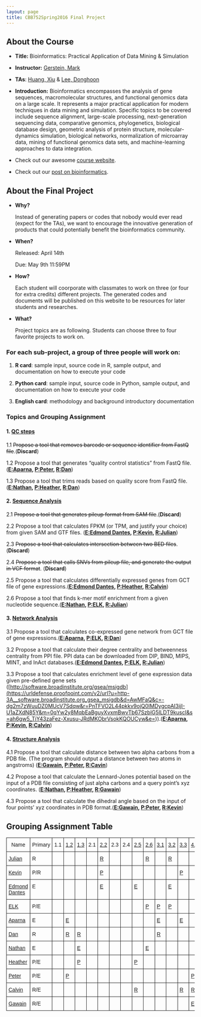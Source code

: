 ```yaml
---
layout: page
title: CBB752Spring2016 Final Project
---
```


About the Course
----------------

-   **Title:** Bioinformatics: Practical Application of Data Mining & Simulation

-   **Instructor:** [Gerstein, Mark](<http://www.gersteinlab.org>)

-   **TAs**: [Huang, Xiu](http://xiu-huang.com) & [Lee, Donghoon](http://hoondy.com)

-   **Introduction:** Bioinformatics encompasses the analysis of gene sequences,
    macromolecular structures, and functional genomics data on a large scale. It
    represents a major practical application for modern techniques in data
    mining and simulation. Specific topics to be covered include sequence
    alignment, large-scale processing, next-generation sequencing data,
    comparative genomics, phylogenetics, biological database design, geometric
    analysis of protein structure, molecular-dynamics simulation, biological
    networks, normalization of microarray data, mining of functional genomics
    data sets, and machine-learning approaches to data integration.

-   Check out our awesome [course website](<http://cbb752b16.gersteinlab.org>).

-   Check out our [post on bioinformatics](<{% post_url 2016-4-10-Categories-of-knowledge-for-bioinformatics-education %}>).

About the Final Project
-----------------------

- **Why?**

   Instead of generating papers or codes that nobody would ever read (expect for the TAs), we want to encourage the innovative generation of products that could potentially benefit the bioinformatics community.

- **When?**

    Released: April 14th
    
    Due: May 9th 11:59PM

- **How?**

    Each student will coorporate with classmates to work on three (or four for extra credits) different projects. The generated codes and documents will be published on this website to be resources for later students and researches.

- **What?**

    Project topics are as following. Students can choose three to four favorite projects to work on.

### For each sub-project, a group of three people will work on:

1.  **R card**: sample input, source code in R, sample output, and documentation on
    how to execute your code

2.  **Python card**: sample input, source code in Python, sample output, and
    documentation on how to execute your code

3.  **English card**: methodology and background introductory documentation

### Topics and Grouping Assignment

#### 1. [QC steps]({{site.url}}/QCStep)

1.1 ~~Propose a tool that removes barcode or sequence identifier from FastQ file~~.(**Discard**)

1.2 Propose a tool that generates “quality control statistics” from FastQ file. (**[E:Aparna]({{site.url}}/QCStep#quality-statistics), [P:Peter](https://github.com/peter-mm-williams/CBB752_Final_Project_1.2.git), [R:Dan](https://github.com/dspak/CBB752_Final_Project_1.2)**)

1.3 Propose a tool that trims reads based on quality score from FastQ file. (**[E:Nathan]({{site.url}}/QCStep#sequence-read-trimming), [P:Heather](https://github.com/wellshl/CBB752_Final_Project_1.3), [R:Dan](https://github.com/dspak/CBB752_Final_Project_1.3)**)

#### 2. [Sequence Analysis]({{site.url}}/Sequence)

2.1 ~~Propose a tool that generates pileup format from SAM file~~.(**Discard**)

2.2 Propose a tool that calculates FPKM (or TPM, and justify your choice) from
given SAM and GTF files. (**[E:Edmond Dantes]({{site.url}}/Sequence#quantifying-rnaseq), [P:Kevin](https://github.com/kevkid/cbb752_2.2_py), [R:Julian](https://github.com/jqz752/cbb752_2.2_R)**)

2.3 ~~Propose a tool that calculates intersection between two BED files~~. (**Discard**)

2.4 ~~Propose a tool that calls SNVs from pileup file, and generate the output in
VCF format~~. (**Discard**)

2.5 Propose a tool that calculates differentially expressed genes from GCT file
of gene expressions.(**[E:Edmond Dantes]({{site.url}}/Sequence#differential-gene-expression), [P:Heather](https://github.com/wellshl/mbb752_2.5_R), [R:Calvin](https://github.com/calvinrhodes/mbb752_2.5_R)**)

2.6 Propose a tool that finds k-mer motif enrichment from a given nucleotide
sequence.(**[E:Nathan]({{site.url}}/Sequence#k-mer-enrichment), [P:ELK](https://github.com/EdKong/2.6_kmer_enrichment), [R:Julian](https://github.com/jqz752/cbb752_2.6_R)**)

#### 3. [Network Analysis]({{site.url}}/Network)

3.1 Propose a tool that calculates co-expressed gene network from GCT file of
gene expressions.(**[E:Aparna]({{site.url}}/Network#coexpression-network), [P:ELK](https://github.com/EdKong/CBB752_Final_Project_3.1), [R:Dan](https://github.com/dspak/CBB752_Final_Project_3.1)**)

3.2 Propose a tool that calculate their degree centrality and betweenness
centrality from PPI file. PPI data can be downloaded from DIP, BIND, MIPS, MINT,
and InAct databases.(**[E:Edmond Dantes]({{site.url}}/Network#network-centrality), [P:ELK](https://github.com/EdKong/CBB752_3.2_centrality), [R:Julian](https://github.com/jqz752/cbb752_3.2_R)**)

3.3 Propose a tool that calculates enrichment level of gene expression data
given pre-defined gene sets
([http://software.broadinstitute.org/gsea/msigdb](<https://urldefense.proofpoint.com/v2/url?u=http-3A__software.broadinstitute.org_gsea_msigdb&d=AwMFaQ&c=-dg2m7zWuuDZ0MUcV7Sdqw&r=PnTFVO2L44pkkv9ojQ0IMDygcpAI3ijI-U1aZXdN85Y&m=0qYw2y8MqbEaBguyXvxmBwvTb67SzblG5ILDT9kuscI&s=ah6gw5_TiY43zaFez-Xxusu-JRdMKObrVsokKQOUCyw&e=>)).(**[E:Aparna]({{site.url}}/Network#gene-set-enrichment-analysis), [P:Kevin](https://github.com/kevkid/cbb752_3.3_py), [R:Calvin](https://github.com/calvinrhodes/mbb752_3.3_R)**)

#### 4. [Structure Analysis]({{site.url}}/Structure)

4.1 Propose a tool that calculate distance between two alpha carbons from a PDB
file. (The program should output a distance between two atoms in angstroms) (**[E:Gawain]({{site.url}}/Structure#calculating-distance-between-alpha-carbons-in-a-pdb-file), [P:Peter](https://github.com/peter-mm-williams/Python_Distance_Calculation.git), [R:Cavin](https://github.com/calvinrhodes/mbb752_4.1_R)**)

4.2 Propose a tool that calculate the Lennard-Jones potential based on the input
of a PDB file consisting of just alpha carbons and a query point’s xyz
coordinates. (**[E:Nathan]({{site.url}}/Structure#calculating-the-lennard-jones-potential-from-a-query-point-and-a-pdb-file), [P:Heather](https://github.com/wellshl/Final-Project-4.2), [R:Gawain](https://github.com/graceliu2016/Final-Project-4.2)**)

4.3 Propose a tool that calculate the dihedral angle based on the input of four
points’ xyz coordinates in PDB format.(**[E:Gawain]({{site.url}}/Structure#calculating-dihedral-angles-from-pdb-file), [P:Peter](https://github.com/peter-mm-williams/Dihedral_Angle_Calc.git), [R:Kevin](https://github.com/kevkid/CBB_Bioinformatics_FinalProject_4.3.git)**)

## Grouping Assignment Table

<style type="text/css">
.tg  {border-collapse:collapse;border-spacing:0;}
.tg td{font-family:Arial, sans-serif;font-size:14px;padding:10px 5px;border-style:solid;border-width:1px;overflow:hidden;word-break:normal;}
.tg th{font-family:Arial, sans-serif;font-size:14px;font-weight:normal;padding:10px 5px;border-style:solid;border-width:1px;overflow:hidden;word-break:normal;}
.tg .tg-yw4l{vertical-align:top}
</style>
<table class="tg">
  <tr>
    <th class="tg-yw4l">Name</th>
    <th class="tg-yw4l">Primary</th>
    <th class="tg-yw4l">1.1</th>
    <th class="tg-yw4l"><a href="http://cbb752spring2016.github.io/QCStep#quality-statistics">1.2</a></th>
    <th class="tg-yw4l"><a href="http://cbb752spring2016.github.io/QCStep#sequence-read-trimming">1.3</a></th>
    <th class="tg-yw4l">2.1</th>
    <th class="tg-yw4l"><a href="http://cbb752spring2016.github.io/Sequence#quantifying-rnaseq">2.2</a></th>
    <th class="tg-yw4l">2.3</th>
    <th class="tg-yw4l">2.4</th>
    <th class="tg-yw4l"><a href="http://cbb752spring2016.github.io/Sequence#differential-gene-expression">2.5</a></th>
    <th class="tg-yw4l"><a href="http://cbb752spring2016.github.io/Sequence#k-mer-enrichment">2.6</a></th>
    <th class="tg-yw4l"><a href="http://cbb752spring2016.github.io/Network#coexpression-network">3.1</a></th>
    <th class="tg-yw4l"><a href="http://cbb752spring2016.github.io/Network#network-centrality">3.2</a></th>
    <th class="tg-yw4l"><a href="http://cbb752spring2016.github.io/Network#gene-set-enrichment-analysis">3.3</a></th>
    <th class="tg-yw4l"><a href="http://cbb752spring2016.github.io/Structure#calculating-distance-between-alpha-carbons-in-a-pdb-file">4.1</a></th>
    <th class="tg-yw4l"><a href="http://cbb752spring2016.github.io/Structure#calculating-the-lennard-jones-potential-from-a-query-point-and-a-pdb-file">4.2</a></th>
    <th class="tg-yw4l"><a href="http://cbb752spring2016.github.io/Structure#calculating-dihedral-angles-from-pdb-file">4.3</a></th>
  </tr>
  <tr>
    <td class="tg-yw4l"><a href="https://github.com/jqz752">Julian</a></td>
    <td class="tg-yw4l">R</td>
    <td class="tg-yw4l"></td>
    <td class="tg-yw4l"></td>
    <td class="tg-yw4l"></td>
    <td class="tg-yw4l"></td>
    <td class="tg-yw4l"><a href="https://github.com/jqz752/cbb752_2.2_R">R</a></td>
    <td class="tg-yw4l"></td>
    <td class="tg-yw4l"></td>
    <td class="tg-yw4l"></td>
    <td class="tg-yw4l"><a href="https://github.com/jqz752/cbb752_2.6_R">R</a></td>
    <td class="tg-yw4l"></td>
    <td class="tg-yw4l"><a href="https://github.com/jqz752/cbb752_3.2_R">R</a></td>
    <td class="tg-yw4l"></td>
    <td class="tg-yw4l"></td>
    <td class="tg-yw4l"></td>
    <td class="tg-yw4l"></td>
  </tr>
  <tr>
    <td class="tg-yw4l"><a href="https://github.com/kevkid">Kevin</a></td>
    <td class="tg-yw4l">P/R</td>
    <td class="tg-yw4l"></td>
    <td class="tg-yw4l"></td>
    <td class="tg-yw4l"></td>
    <td class="tg-yw4l"></td>
    <td class="tg-yw4l"><a href="https://github.com/kevkid/cbb752_2.2_py">P</a></td>
    <td class="tg-yw4l"></td>
    <td class="tg-yw4l"></td>
    <td class="tg-yw4l"></td>
    <td class="tg-yw4l"></td>
    <td class="tg-yw4l"></td>
    <td class="tg-yw4l"></td>
    <td class="tg-yw4l"><a href="https://github.com/kevkid/cbb752_3.3_py">P</a></td>
    <td class="tg-yw4l"></td>
    <td class="tg-yw4l"></td>
    <td class="tg-yw4l"><a href="https://github.com/kevkid/CBB_Bioinformatics_FinalProject_4.3.git">R</a></td>
  </tr>
  <tr>
    <td class="tg-yw4l"><a href="https://github.com/MichaelMengual">Edmond Dantes</a></td>
    <td class="tg-yw4l">E</td>
    <td class="tg-yw4l"></td>
    <td class="tg-yw4l"></td>
    <td class="tg-yw4l"></td>
    <td class="tg-yw4l"></td>
    <td class="tg-yw4l"><a href="http://cbb752spring2016.github.io/Sequence#quantifying-rnaseq">E</a></td>
    <td class="tg-yw4l"></td>
    <td class="tg-yw4l"></td>
    <td class="tg-yw4l"><a href="http://cbb752spring2016.github.io/Sequence#differential-gene-expression">E</a></td>
    <td class="tg-yw4l"></td>
    <td class="tg-yw4l"></td>
    <td class="tg-yw4l"><a href="http://cbb752spring2016.github.io/Network#network-centrality">E</a></td>
    <td class="tg-yw4l"></td>
    <td class="tg-yw4l"></td>
    <td class="tg-yw4l"></td>
    <td class="tg-yw4l"></td>
  </tr>
  <tr>
    <td class="tg-yw4l"><a href="https://github.com/EdKong">ELK</a></td>
    <td class="tg-yw4l">P/E</td>
    <td class="tg-yw4l"></td>
    <td class="tg-yw4l"></td>
    <td class="tg-yw4l"></td>
    <td class="tg-yw4l"></td>
    <td class="tg-yw4l"></td>
    <td class="tg-yw4l"></td>
    <td class="tg-yw4l"></td>
    <td class="tg-yw4l"></td>
    <td class="tg-yw4l"><a href="https://github.com/EdKong/2.6_kmer_enrichment">P</a></td>
    <td class="tg-yw4l"><a href="https://github.com/EdKong/CBB752_Final_Project_3.1">P</a></td>
    <td class="tg-yw4l"><a href="https://github.com/EdKong/CBB752_3.2_centrality">P</a></td>
    <td class="tg-yw4l"></td>
    <td class="tg-yw4l"></td>
    <td class="tg-yw4l"></td>
    <td class="tg-yw4l"></td>
  </tr>
  <tr>
    <td class="tg-yw4l"><a href="https://github.com/apnathan">Aparna</a></td>
    <td class="tg-yw4l">E</td>
    <td class="tg-yw4l"></td>
    <td class="tg-yw4l"><a href="http://cbb752spring2016.github.io/QCStep#quality-statistics">E</a></td>
    <td class="tg-yw4l"></td>
    <td class="tg-yw4l"></td>
    <td class="tg-yw4l"></td>
    <td class="tg-yw4l"></td>
    <td class="tg-yw4l"></td>
    <td class="tg-yw4l"></td>
    <td class="tg-yw4l"></td>
    <td class="tg-yw4l"><a href="http://cbb752spring2016.github.io/Network#coexpression-network">E</a></td>
    <td class="tg-yw4l"></td>
    <td class="tg-yw4l"><a href="http://cbb752spring2016.github.io/Network#gene-set-enrichment-analysis">E</a></td>
    <td class="tg-yw4l"></td>
    <td class="tg-yw4l"></td>
    <td class="tg-yw4l"></td>
  </tr>
  <tr>
    <td class="tg-yw4l"><a href="https://github.com/dspak">Dan</a></td>
    <td class="tg-yw4l">R</td>
    <td class="tg-yw4l"></td>
    <td class="tg-yw4l"><a href="https://github.com/dspak/CBB752_Final_Project_1.2">R</a></td>
    <td class="tg-yw4l"><a href="https://github.com/dspak/CBB752_Final_Project_1.3">R</a></td>
    <td class="tg-yw4l"></td>
    <td class="tg-yw4l"></td>
    <td class="tg-yw4l"></td>
    <td class="tg-yw4l"></td>
    <td class="tg-yw4l"></td>
    <td class="tg-yw4l"></td>
    <td class="tg-yw4l"><a href="https://github.com/dspak/CBB752_Final_Project_3.1">R</a></td>
    <td class="tg-yw4l"></td>
    <td class="tg-yw4l"></td>
    <td class="tg-yw4l"></td>
    <td class="tg-yw4l"></td>
    <td class="tg-yw4l"></td>
  </tr>
  <tr>
    <td class="tg-yw4l"><a href="https://github.com/NathanNN">Nathan</a></td>
    <td class="tg-yw4l">E</td>
    <td class="tg-yw4l"></td>
    <td class="tg-yw4l"></td>
    <td class="tg-yw4l"><a href="http://cbb752spring2016.github.io/QCStep#sequence-read-trimming">E</a></td>
    <td class="tg-yw4l"></td>
    <td class="tg-yw4l"></td>
    <td class="tg-yw4l"></td>
    <td class="tg-yw4l"></td>
    <td class="tg-yw4l"></td>
    <td class="tg-yw4l"><a href="http://cbb752spring2016.github.io/Sequence#k-mer-enrichment">E</a></td>
    <td class="tg-yw4l"></td>
    <td class="tg-yw4l"></td>
    <td class="tg-yw4l"></td>
    <td class="tg-yw4l"></td>
    <td class="tg-yw4l"><a href="http://cbb752spring2016.github.io/Structure#calculating-the-lennard-jones-potential-from-a-query-point-and-a-pdb-file">E</a></td>
    <td class="tg-yw4l"></td>
  </tr>
  <tr>
    <td class="tg-yw4l"><a href="https://github.com/wellshl">Heather</a></td>
    <td class="tg-yw4l">P/E</td>
    <td class="tg-yw4l"></td>
    <td class="tg-yw4l"></td>
    <td class="tg-yw4l"><a href="https://github.com/wellshl/CBB752_Final_Project_1.3">P</a></td>
    <td class="tg-yw4l"></td>
    <td class="tg-yw4l"></td>
    <td class="tg-yw4l"></td>
    <td class="tg-yw4l"></td>
    <td class="tg-yw4l"><a href="https://github.com/wellshl/mbb752_2.5_R">P</a></td>
    <td class="tg-yw4l"></td>
    <td class="tg-yw4l"></td>
    <td class="tg-yw4l"></td>
    <td class="tg-yw4l"></td>
    <td class="tg-yw4l"></td>
    <td class="tg-yw4l"><a href="https://github.com/wellshl/Final-Project-4.2">P</a></td>
    <td class="tg-yw4l"></td>
  </tr>
  <tr>
    <td class="tg-yw4l"><a href="https://github.com/peter-mm-williams">Peter</a></td>
    <td class="tg-yw4l">P/E</td>
    <td class="tg-yw4l"></td>
    <td class="tg-yw4l"><a href="https://github.com/peter-mm-williams/CBB752_Final_Project_1.2.git">P</a></td>
    <td class="tg-yw4l"></td>
    <td class="tg-yw4l"></td>
    <td class="tg-yw4l"></td>
    <td class="tg-yw4l"></td>
    <td class="tg-yw4l"></td>
    <td class="tg-yw4l"></td>
    <td class="tg-yw4l"></td>
    <td class="tg-yw4l"></td>
    <td class="tg-yw4l"></td>
    <td class="tg-yw4l"></td>
    <td class="tg-yw4l"><a href="https://github.com/peter-mm-williams/Python_Distance_Calculation.git">P</a></td>
    <td class="tg-yw4l"></td>
    <td class="tg-yw4l"><a href="https://github.com/peter-mm-williams/Dihedral_Angle_Calc.git">P</a></td>
  </tr>
  <tr>
    <td class="tg-yw4l"><a href="https://github.com/calvinrhodes">Calvin</a></td>
    <td class="tg-yw4l">R/E</td>
    <td class="tg-yw4l"></td>
    <td class="tg-yw4l"></td>
    <td class="tg-yw4l"></td>
    <td class="tg-yw4l"></td>
    <td class="tg-yw4l"></td>
    <td class="tg-yw4l"></td>
    <td class="tg-yw4l"></td>
    <td class="tg-yw4l"><a href="https://github.com/calvinrhodes/mbb752_2.5_R">R</a></td>
    <td class="tg-yw4l"></td>
    <td class="tg-yw4l"></td>
    <td class="tg-yw4l"></td>
    <td class="tg-yw4l"><a href="https://github.com/calvinrhodes/mbb752_3.3_R">R</a></td>
    <td class="tg-yw4l"><a href="https://github.com/calvinrhodes/mbb752_4.1_R">R</a></td>
    <td class="tg-yw4l"></td>
    <td class="tg-yw4l"></td>
  </tr>
  <tr>
    <td class="tg-yw4l"><a href="https://github.com/graceliu2016">Gawain</a></td>
    <td class="tg-yw4l">R/E</td>
    <td class="tg-yw4l"></td>
    <td class="tg-yw4l"></td>
    <td class="tg-yw4l"></td>
    <td class="tg-yw4l"></td>
    <td class="tg-yw4l"></td>
    <td class="tg-yw4l"></td>
    <td class="tg-yw4l"></td>
    <td class="tg-yw4l"></td>
    <td class="tg-yw4l"></td>
    <td class="tg-yw4l"></td>
    <td class="tg-yw4l"></td>
    <td class="tg-yw4l"></td>
    <td class="tg-yw4l"><a href="http://cbb752spring2016.github.io/Structure#calculating-distance-between-alpha-carbons-in-a-pdb-file">E</a></td>
    <td class="tg-yw4l"><a href="https://github.com/graceliu2016/Final-Project-4.2">R</a></td>
    <td class="tg-yw4l"><a href="http://cbb752spring2016.github.io/Structure#calculating-dihedral-angles-from-pdb-file">E</a></td>
  </tr>
</table>
